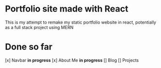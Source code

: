 # Portfolio site made with React

This is my attempt to remake my static portfolio website in react, potentially as a full stack project using MERN

# Done so far

[x] Navbar **in progress**
[x] About Me **in progress**
[] Blog
[] Projects
